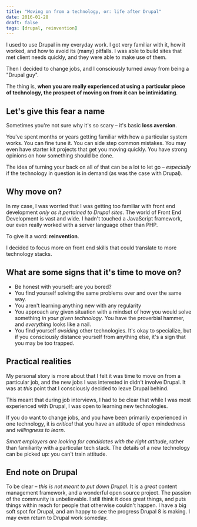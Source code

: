 ```yaml
---
title: "Moving on from a technology, or: life after Drupal"
date: 2016-01-28
draft: false
tags: [drupal, reinvention]
---
```


I used to use Drupal in my everyday work. I got very familiar with it, how it worked, and how to avoid its (many) pitfalls. I was able to build sites that met client needs quickly, and they were able to make use of them.

Then I decided to change jobs, and I consciously turned away from being a "Drupal guy".

The thing is, **when you are really experienced at using a particular piece of technology, the prospect of moving on from it can be intimidating**.

<!--more-->

## Let's give this fear a name

Sometimes you're not sure why it's so scary – it's basic **loss aversion**.

You've spent months or years getting familiar with how a particular system works. You can fine tune it. You can side step common mistakes. You may even have starter kit projects that get you moving quickly. You have strong opinions on how something should be done.

The idea of turning your back on all of that can be a lot to let go – _especially_ if the technology in question is in demand (as was the case with Drupal).

## Why move on?

In my case, I was worried that I was getting too familiar with front end development _only as it pertained to Drupal sites_. The world of Front End Development is vast and wide. I hadn't touched a JavaScript framework, our even really worked with a server language other than PHP.

To give it a word: **reinvention**.

I decided to focus more on front end skills that could translate to more technology stacks.

## What are some signs that it's time to move on?

- Be honest with yourself: are you bored?
- You find yourself solving the same problems over and over the same way.
- You aren't learning anything new with any regularity
- You approach any given situation with a mindset of how you would solve something _in your given technology_. You have the proverbial hammer, and _everything_ looks like a nail.
- You find yourself _avoiding_ other technologies. It's okay to specialize, but if you consciously distance yourself from anything else, it's a sign that you may be too trapped.

## Practical realities

My personal story is more about that I felt it was time to move on from a particular job, and the new jobs I was interested in didn't involve Drupal. It was at _this_ point that I consciously decided to leave Drupal behind.

This meant that during job interviews, I had to be clear that while I was most experienced with Drupal, I was open to learning new technologies.

If you do want to change jobs, and you have been primarily experienced in one technology, it is _critical_ that you have an attitude of open mindedness and _willingness to learn_.

_Smart employers are looking for candidates with the right attitude_, rather than familiarity with a particular tech stack. The details of a new technology can be picked up: you can't train attitude.

## End note on Drupal

To be clear – _this is not meant to put down Drupal_. It is a _great_ content management framework, and a wonderful open source project. The passion of the community is unbelievable. I still think it does great things, and puts things within reach for people that otherwise couldn't happen. I have a big soft spot for Drupal, and am happy to see the progress Drupal 8 is making. I may even return to Drupal work someday.
